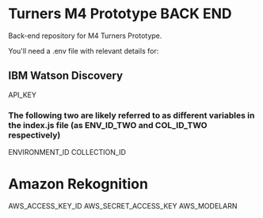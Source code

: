 # Turners M4 Prototype BACK END

Back-end repository for M4 Turners Prototype.

You'll need a .env file with relevant details for:

## IBM Watson Discovery
API_KEY
### The following two are likely referred to as different variables in the index.js file (as ENV_ID_TWO and COL_ID_TWO respectively)
ENVIRONMENT_ID
COLLECTION_ID

# Amazon Rekognition
AWS_ACCESS_KEY_ID
AWS_SECRET_ACCESS_KEY
AWS_MODELARN